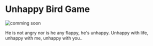 # Unhappy Bird Game 

![comming soon](https://img.shields.io/badge/Comming_Soon-brightgreen.svg?style=popout)

He is not angry nor is he any flappy, he's unhappy. Unhappy with life, unhappy with me, unhappy with you..
